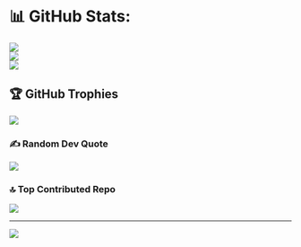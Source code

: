 # 📊 GitHub Stats:
![](https://github-readme-stats.vercel.app/api?username=riyann00b&theme=shadow_green&hide_border=false&include_all_commits=true&count_private=true)<br/>
![](https://github-readme-streak-stats.herokuapp.com/?user=riyann00b&theme=shadow_green&hide_border=false)<br/>
![](https://github-readme-stats.vercel.app/api/top-langs/?username=riyann00b&theme=shadow_green&hide_border=false&include_all_commits=true&count_private=true&layout=compact)

## 🏆 GitHub Trophies
![](https://github-profile-trophy.vercel.app/?username=riyann00b&theme=radical&no-frame=false&no-bg=false&margin-w=4)

### ✍️ Random Dev Quote
![](https://quotes-github-readme.vercel.app/api?type=horizontal&theme=merko)

### 🔝 Top Contributed Repo
![](https://github-contributor-stats.vercel.app/api?username=riyann00b&limit=5&theme=shadow_green&combine_all_yearly_contributions=true)

---
[![](https://visitcount.itsvg.in/api?id=riyann00b&icon=2&color=3)](https://visitcount.itsvg.in)
